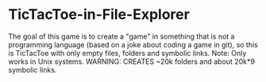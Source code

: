 TicTacToe-in-File-Explorer
==========================

The goal of this game is to create a "game" in something that is not a programming language (based on a joke about coding a game in git), so this is TicTacToe with only empty files, folders and symbolic links. 
Note: Only works in Unix systems. 
WARNING: CREATES ~20k folders and about 20k*9 symbolic links.
